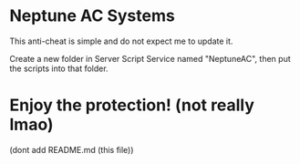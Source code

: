 # Neptune AC Systems
This anti-cheat is simple and do not expect me to update it.

Create a new folder in Server Script Service named "NeptuneAC", then put the scripts into that folder.

# Enjoy the protection! (not really lmao)
(dont add README.md (this file))
